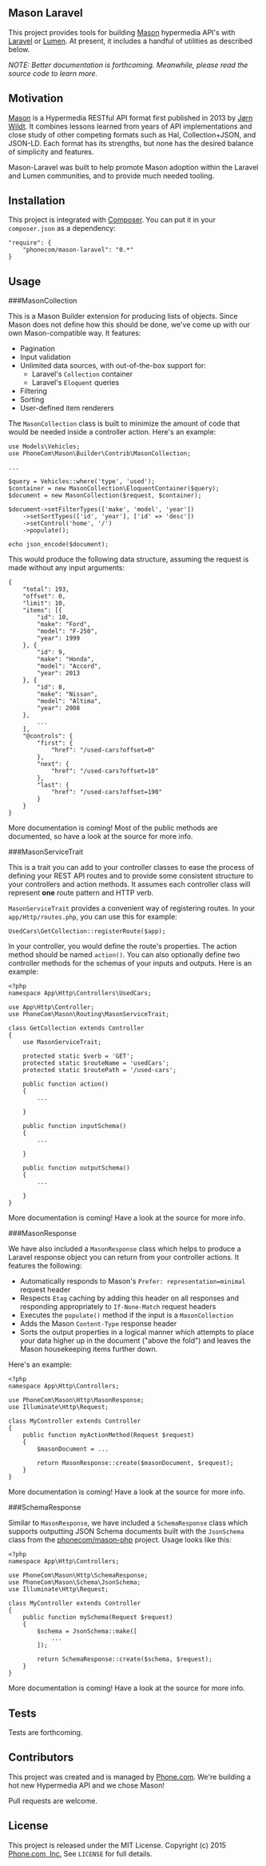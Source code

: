 ## Mason Laravel

This project provides tools for building [Mason](https://github.com/JornWildt/Mason) hypermedia API's with [Laravel](http://laravel.com) or [Lumen](http://lumen.laravel.com).  At present, it includes a handful of utilities as described below. 

*NOTE: Better documentation is forthcoming. Meanwhile, please read the source code to learn more.*


## Motivation

[Mason](https://github.com/JornWildt/Mason) is a Hypermedia RESTful API format first published in 2013 by [Jørn Wildt](https://github.com/JornWildt). It combines lessons learned from years of API implementations and close study of other competing formats such as Hal, Collection+JSON, and JSON-LD.  Each format has its strengths, but none has the desired balance of simplicity and features.

Mason-Laravel was built to help promote Mason adoption within the Laravel and Lumen communities, and to provide much needed tooling.

## Installation

This project is integrated with [Composer](https://getcomposer.org/).  You can put it in your `composer.json` as a dependency:

```
"require": {
    "phonecom/mason-laravel": "0.*"
}
```

## Usage

###MasonCollection

This is a Mason Builder extension for producing lists of objects. Since Mason does not define how this should be done, we've come up with our own Mason-compatible way.  It features:

 * Pagination
 * Input validation
 * Unlimited data sources, with out-of-the-box support for:
   * Laravel's `Collection` container
   * Laravel's `Eloquent` queries
 * Filtering
 * Sorting
 * User-defined item renderers

The `MasonCollection` class is built to minimize the amount of code that would be needed inside a controller action.  Here's an example:

```
use Models\Vehicles;
use PhoneCom\Mason\Builder\Contrib\MasonCollection;

...

$query = Vehicles::where('type', 'used');
$container = new MasonCollection\EloquentContainer($query);
$document = new MasonCollection($request, $container);

$document->setFilterTypes(['make', 'model', 'year'])
    ->setSortTypes(['id', 'year'], ['id' => 'desc'])
    ->setControl('home', '/')
    ->populate();
    
echo json_encode($document);
```

This would produce the following data structure, assuming the request is made without any input arguments:

```
{
    "total": 193,
    "offset": 0,
    "limit": 10,
    "items": [{
        "id": 10,
        "make": "Ford",
        "model": "F-250",
        "year": 1999
    }, {
        "id": 9,
        "make": "Honda",
        "model": "Accord",
        "year": 2013
    }, {
        "id": 8,
        "make": "Nissan",
        "model": "Altima",
        "year": 2008
    },
        ...
    ],
    "@controls": {
        "first": {
            "href": "/used-cars?offset=0"
        },
        "next": {
            "href": "/used-cars?offset=10"
        },
        "last": {
            "href": "/used-cars?offset=190"
        }
    }
}
```

More documentation is coming!  Most of the public methods are documented, so have a look at the source for more info.

###MasonServiceTrait

This is a trait you can add to your controller classes to ease the process of defining your REST API routes and to provide some consistent structure to your controllers and action methods.  It assumes each controller class will represent **one** route pattern and HTTP verb.

`MasonServiceTrait` provides a convenient way of registering routes.  In your `app/Http/routes.php`, you can use this for example:

```
UsedCars\GetCollection::registerRoute($app);
```

In your controller, you would define the route's properties. The action method should be named `action()`.  You can also optionally define two controller methods for the schemas of your inputs and outputs.  Here is an example:

```
<?php 
namespace App\Http\Controllers\UsedCars;

use App\Http\Controller;
use PhoneCom\Mason\Routing\MasonServiceTrait;

class GetCollection extends Controller
{
    use MasonServiceTrait;
    
    protected static $verb = 'GET';
    protected static $routeName = 'usedCars';
    protected static $routePath = '/used-cars';

    public function action()
    {
        ...
        
    }
    
    public function inputSchema()
    {
        ...
        
    }
    
    public function outputSchema()
    {
        ...
        
    }
}
```

More documentation is coming!  Have a look at the source for more info.

###MasonResponse

We have also included a `MasonResponse` class which helps to produce a Laravel response object you can return from your controller actions.  It features the following:

* Automatically responds to Mason's `Prefer: representation=minimal` request header
* Respects `Etag` caching by adding this header on all responses and responding appropriately to `If-None-Match` request headers
* Executes the `populate()` method if the input is a `MasonCollection`
* Adds the Mason `Content-Type` response header
* Sorts the output properties in a logical manner which attempts to place your data higher up in the document ("above the fold") and leaves the Mason housekeeping items further down.

Here's an example:

```
<?php
namespace App\Http\Controllers;

use PhoneCom\Mason\Http\MasonResponse;
use Illuminate\Http\Request;

class MyController extends Controller
{
    public function myActionMethod(Request $request)
    {
        $masonDocument = ...
        
        return MasonResponse::create($masonDocument, $request);
    }
}
```

More documentation is coming!  Have a look at the source for more info.

###SchemaResponse

Similar to `MasonResponse`, we have included a `SchemaResponse` class which supports outputting JSON Schema documents built with the `JsonSchema` class from the [phonecom/mason-php](https://github.com/Phone-com/mason-php) project. Usage looks like this:

```
<?php
namespace App\Http\Controllers;

use PhoneCom\Mason\Http\SchemaResponse;
use PhoneCom\Mason\Schema\JsonSchema;
use Illuminate\Http\Request;

class MyController extends Controller
{
    public function mySchema(Request $request)
    {
        $schema = JsonSchema::make([
            ...
        ]);
        
        return SchemaResponse::create($schema, $request);
    }
}
```

More documentation is coming!  Have a look at the source for more info.

## Tests

Tests are forthcoming.

## Contributors
This project was created and is managed by [Phone.com](https://www.phone.com). We're building a hot new Hypermedia API and we chose Mason!

Pull requests are welcome.

## License

This project is released under the MIT License. Copyright (c) 2015 [Phone.com, Inc.](https://www.phone.com) See `LICENSE` for full details.
